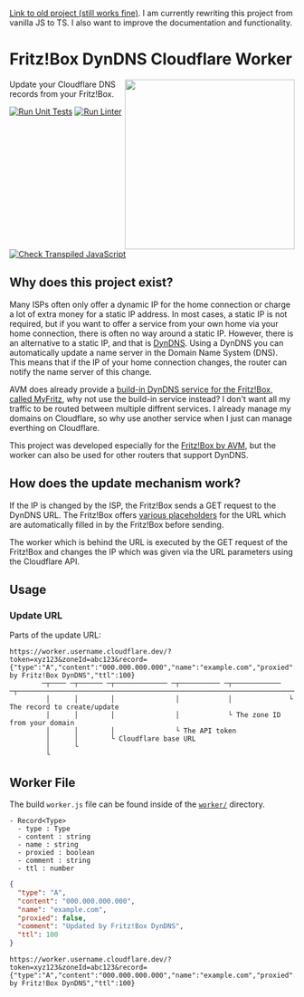 [Link to old project (still works fine)](https://github.com/JavaScriptPlayground/cloudflare-worker-fritzbox-dyndns). I am currently rewriting this project from vanilla JS to TS. I also want to improve the documentation and functionality.

# Fritz!Box DynDNS Cloudflare Worker

<a href="https://workers.cloudflare.com/">
<picture>
<source width="300px" align="right" media="(prefers-color-scheme: light)" srcset="https://gist.githubusercontent.com/Mqxx/1a3f1feb6b55f6ce193dd9e7e66efcaf/raw/c9faf3d4f4d5f00c9fb08a5007a3309aeffe5c8b/cloudflare_worker_badge_light.svg">
<img width="300px" align="right" src="https://gist.githubusercontent.com/Mqxx/1a3f1feb6b55f6ce193dd9e7e66efcaf/raw/c9faf3d4f4d5f00c9fb08a5007a3309aeffe5c8b/cloudflare_worker_badge_dark.svg">
</picture>
</a>

Update your Cloudflare DNS records from your Fritz!Box.

[![Run Unit Tests](https://github.com/TypeScriptPlayground/fritzbox-dyndns-cloudflare/actions/workflows/test.yml/badge.svg)](https://github.com/TypeScriptPlayground/fritzbox-dyndns-cloudflare/actions/workflows/test.yml)
[![Run Linter](https://github.com/TypeScriptPlayground/fritzbox-dyndns-cloudflare/actions/workflows/lint.yml/badge.svg)](https://github.com/TypeScriptPlayground/fritzbox-dyndns-cloudflare/actions/workflows/lint.yml)
[![Check Transpiled JavaScript](https://github.com/TypeScriptPlayground/fritzbox-dyndns-cloudflare/actions/workflows/check_dist.yml/badge.svg)](https://github.com/TypeScriptPlayground/fritzbox-dyndns-cloudflare/actions/workflows/check_dist.yml)


## Why does this project exist?
Many ISPs often only offer a dynamic IP for the home connection or charge a lot of extra money for a static IP address. In most cases, a static IP is not required, but if you want to offer a service from your own home via your home connection, there is often no way around a static IP. However, there is an alternative to a static IP, and that is [DynDNS](https://en.wikipedia.org/wiki/Dynamic_DNS). Using a DynDNS you can automatically update a name server in the Domain Name System (DNS). This means that if the IP of your home connection changes, the router can notify the name server of this change.

AVM does already provide a [build-in DynDNS service for the Fritz!Box, called MyFritz](https://en.avm.de/service/knowledge-base/dok/FRITZ-Box-3490/1018_Determining-the-MyFRITZ-address-to-directly-access-FRITZ-Box-and-home-network-from-the-internet/), why not use the build-in service instead? I don't want all my traffic to be routed between multiple diffrent services. I already manage my domains on Cloudflare, so why use another service when I just can manage everthing on Cloudflare.

This project was developed especially for the [Fritz!Box by AVM](https://en.avm.de/products/fritzbox/), but the worker can also be used for other routers that support DynDNS.

## How does the update mechanism work?
If the IP is changed by the ISP, the Fritz!Box sends a GET request to the DynDNS URL. The Fritz!Box offers [various placeholders](https://en.avm.de/service/knowledge-base/dok/FRITZ-Box-7590/30_Setting-up-dynamic-DNS-in-the-FRITZ-Box/) for the URL which are automatically filled in by the Fritz!Box before sending.

The worker which is behind the URL is executed by the GET request of the Fritz!Box and changes the IP which was given via the URL parameters using the Cloudflare API.

## Usage
### Update URL
Parts of the update URL:
```
https://worker.username.cloudflare.dev/?token=xyz123&zoneId=abc123&record={"type":"A","content":"000.000.000.000","name":"example.com","proxied":false,"comment":"Updated by Fritz!Box DynDNS","ttl":100}
        ─┬──── ─┬────── ─┬───────────── ─┬────────── ─┬──────────── ─┬───────────────────────────────────────────────────────────────────────────────────────────────────────────────────────────────────
         │      │        │               │            │              └ The record to create/update
         │      │        │               │            └ The zone ID from your domain
         │      │        │               └ The API token
         │      │        └ Cloudflare base URL
         │      └ 
         └
```

## Worker File
The build `worker.js` file can be found inside of the [`worker/`](./worker) directory.

```
- Record<Type>
  - type : Type
  - content : string
  - name : string
  - proxied : boolean
  - comment : string
  - ttl : number
```

```json
{
  "type": "A",
  "content": "000.000.000.000",
  "name": "example.com",
  "proxied": false,
  "comment": "Updated by Fritz!Box DynDNS",
  "ttl": 100
}
```

```
https://worker.username.cloudflare.dev/?token=xyz123&zoneId=abc123&record={"type":"A","content":"000.000.000.000","name":"example.com","proxied":false,"comment":"Updated by Fritz!Box DynDNS","ttl":100}
```
